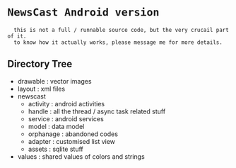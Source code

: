`NewsCast Android version`
===
      this is not a full / runnable source code, but the very crucail part of it.
      to know how it actually works, please message me for more details.

Directory Tree
---
* drawable : vector images
* layout : xml files
* newscast
  * activity : android activities
  * handle : all the thread / async task related stuff
  * service : android services
  * model : data model
  * orphanage : abandoned codes
  * adapter : customised list view
  * assets : sqlite stuff
* values : shared values of colors and strings
